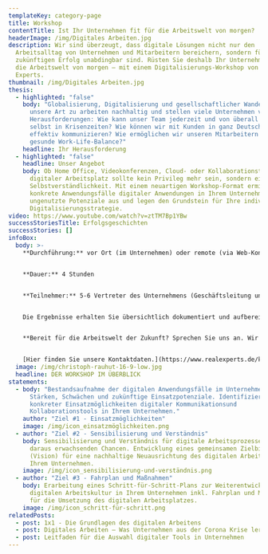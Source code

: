 ```yaml
---
templateKey: category-page
title: Workshop
contentTitle: Ist Ihr Unternehmen fit für die Arbeitswelt von morgen?
headerImage: /img/Digitales Arbeiten.jpg
description: Wir sind überzeugt, dass digitale Lösungen nicht nur den
  Arbeitsalltag von Unternehmen und Mitarbeitern bereichern, sondern für deren
  zukünftigen Erfolg unabdingbar sind. Rüsten Sie deshalb Ihr Unternehmen für
  die Arbeitswelt von morgen – mit einem Digitalisierungs-Workshop von Real
  Experts.
thumbnail: /img/Digitales Arbeiten.jpg
thesis:
  - highlighted: "false"
    body: "Globalisierung, Digitalisierung und gesellschaftlicher Wandel verändern
      unsere Art zu arbeiten nachhaltig und stellen viele Unternehmen vor neue
      Herausforderungen: Wie kann unser Team jederzeit und von überall arbeiten,
      selbst in Krisenzeiten? Wie können wir mit Kunden in ganz Deutschland
      effektiv kommunizieren? Wie ermöglichen wir unseren Mitarbeitern eine
      gesunde Work-Life-Balance?"
    headline: Ihr Herausforderung
  - highlighted: "false"
    headline: Unser Angebot
    body: Ob Home Office, Videokonferenzen, Cloud- oder Kollaborationstools – ein
      digitaler Arbeitsplatz sollte kein Privileg mehr sein, sondern eine
      Selbstverständlichkeit. Mit einem neuartigen Workshop-Format ermitteln wir
      konkrete Anwendungsfälle digitaler Anwendungen in Ihrem Unternehmen, loten
      ungenutzte Potenziale aus und legen den Grundstein für Ihre individuelle
      Digitalisierungsstrategie.
video: https://www.youtube.com/watch?v=ztTM7Bp1YBw
successStoriesTitle: Erfolgsgeschichten
successStories: []
infoBox:
  body: >-
    **Durchführung:** vor Ort (im Unternehmen) oder remote (via Web-Konferenz)


    **Dauer:** 4 Stunden


    **Teilnehmer:** 5-6 Vertreter des Unternehmens (Geschäftsleitung und Top-Management)


    Die Ergebnisse erhalten Sie übersichtlich dokumentiert und aufbereitet im Anschluss an den Workshop. Auf dieser Grundlage können Sie erste konkrete Maßnahmen anstoßen oder künftige Digitalisierungsvorhaben planen. Gern unterstützen wir Sie auch dabei.


    **Bereit für die Arbeitswelt der Zukunft? Sprechen Sie uns an. Wir beraten Sie gern und planen gemeinsam Ihren individuellen Workshop.** 


    [Hier finden Sie unsere Kontaktdaten.](https://www.realexperts.de/kontakt)
  image: /img/christoph-rauhut-16-9-low.jpg
  headline: DER WORKSHOP IM ÜBERBLICK
statements:
  - body: "Bestandsaufnahme der digitalen Anwendungsfälle im Unternehmen: aktuelle
      Stärken, Schwächen und zukünftige Einsatzpotenziale. Identifizierung
      konkreter Einsatzmöglichkeiten digitaler Kommunikationsund
      Kollaborationstools in Ihrem Unternehmen."
    author: "Ziel #1 - Einsatzmöglichkeiten"
    image: /img/icon_einsatzmöglichkeiten.png
  - author: "Ziel #2 - Sensibilisierung und Verständnis"
    body: Sensibilisierung und Verständnis für digitale Arbeitsprozesse und die
      daraus erwachsenden Chancen. Entwicklung eines gemeinsamen Zielbilds
      (Vision) für eine nachhaltige Neuausrichtung des digitalen Arbeitens in
      Ihrem Unternehmen.
    image: /img/icon_sensibilisierung-und-verständnis.png
  - author: "Ziel #3 - Fahrplan und Maßnahmen"
    body: Erarbeitung eines Schritt-für-Schritt-Plans zur Weiterentwicklung der
      digitalen Arbeitskultur in Ihrem Unternehmen inkl. Fahrplan und Maßnahmen
      für die Umsetzung des digitalen Arbeitsplatzes.
    image: /img/icon_schritt-für-schritt.png
relatedPosts:
  - post: 1x1 - Die Grundlagen des digitalen Arbeitens
  - post: Digitales Arbeiten – Was Unternehmen aus der Corona Krise lernen müssen
  - post: Leitfaden für die Auswahl digitaler Tools in Unternehmen
---
```

